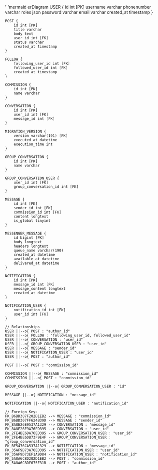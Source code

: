 '''mermaid
erDiagram
    USER {
        id int [PK]
        username varchar
        phonenumber varchar
        roles json
        password varchar
        email varchar
        created_at timestamp
    }

    POST {
        id int [PK]
        title varchar
        body text
        user_id int [FK]
        status varchar
        created_at timestamp
    }

    FOLLOW {
        following_user_id int [FK]
        followed_user_id int [FK]
        created_at timestamp 
    }

    COMMISSION {
        id int [PK]
        name varchar
    }

    CONVERSATION {
        id int [PK]
        user_id int [FK]
        message_id int [FK]
    }

    MIGRATION_VERSION {
        version varchar(191) [PK]
        executed_at datetime
        execution_time int
    }

    GROUP_CONVERSATION {
        id int [PK]
        name varchar
    }

    GROUP_CONVERSATION_USER {
        user_id int [FK]
        group_conversation_id int [FK]
    }

    MESSAGE {
        id int [PK]
        sender_id int [FK]
        commission_id int [FK]
        content longtext
        is_global tinyint
    }

    MESSENGER_MESSAGE {
        id bigint [PK]
        body longtext
        headers longtext
        queue_name varchar(190)
        created_at datetime
        available_at datetime
        delivered_at datetime
    }

    NOTIFICATION {
        id int [PK]
        message_id int [FK]
        message_content longtext
        created_at datetime
    }

    NOTIFICATION_USER {
        notification_id int [FK]
        user_id int [FK]
    }

    // Relationships
    USER ||--o{ POST : "author_id"
    USER ||--o{ FOLLOW : "following_user_id, followed_user_id"
    USER ||--o{ CONVERSATION : "user_id"
    USER ||--o{ GROUP_CONVERSATION_USER : "user_id"
    USER ||--o{ MESSAGE : "sender_id"
    USER ||--o{ NOTIFICATION_USER : "user_id"
    USER ||--o{ POST : "author_id"

    POST ||--o{ POST : "commission_id"

    COMMISSION ||--o{ MESSAGE : "commission_id"
    COMMISSION ||--o{ POST : "commission_id"

    GROUP_CONVERSATION ||--o{ GROUP_CONVERSATION_USER : "id"

    MESSAGE ||--o{ NOTIFICATION : "message_id"

    NOTIFICATION ||--o{ NOTIFICATION_USER : "notification_id"

    // Foreign Keys
    FK_B6BD307F202D1EB2 --> MESSAGE : "commission_id"
    FK_B6BD307FF624B39D --> MESSAGE : "sender_id"
    FK_8A8E26E9537A1329 --> CONVERSATION : "message_id"
    FK_8A8E26E9A76ED395 --> CONVERSATION : "user_id"
    FK_2FE4BE6DA76ED395 --> GROUP_CONVERSATION_USER : "user_id"
    FK_2FE4BE6DB73F9E4F --> GROUP_CONVERSATION_USER : "group_conversation_id"
    FK_BF5476CA537A1329 --> NOTIFICATION : "message_id"
    FK_35AF9D73A76ED395 --> NOTIFICATION_USER : "user_id"
    FK_35AF9D73EF1A9D84 --> NOTIFICATION_USER : "notification_id"
    FK_5A8A6C8D202D1EB2 --> POST : "commission_id"
    FK_5A8A6C8DF675F31B --> POST : "author_id"

